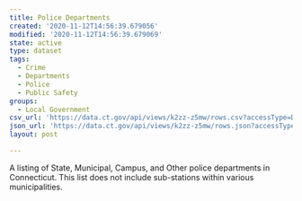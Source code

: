 ```yaml
---
title: Police Departments
created: '2020-11-12T14:56:39.679056'
modified: '2020-11-12T14:56:39.679069'
state: active
type: dataset
tags:
  - Crime
  - Departments
  - Police
  - Public Safety
groups:
  - Local Government
csv_url: 'https://data.ct.gov/api/views/k2zz-z5mw/rows.csv?accessType=DOWNLOAD'
json_url: 'https://data.ct.gov/api/views/k2zz-z5mw/rows.json?accessType=DOWNLOAD'
layout: post

---
```

A listing of State, Municipal, Campus, and Other police departments in Connecticut. This list does not include sub-stations within various municipalities.
